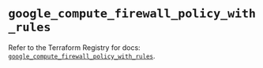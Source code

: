 # `google_compute_firewall_policy_with_rules`

Refer to the Terraform Registry for docs: [`google_compute_firewall_policy_with_rules`](https://registry.terraform.io/providers/hashicorp/google-beta/6.30.0/docs/resources/google_compute_firewall_policy_with_rules).
